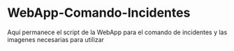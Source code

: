 # WebApp-Comando-Incidentes
Aquí permanece el script de la WebApp para el comando de incidentes y las imagenes necesarias para utilizar
